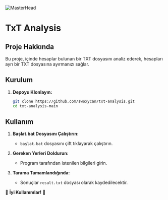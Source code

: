 ![MasterHead](https://raw.githubusercontent.com/swoxycan/txt-analysis/main/proje.png)

# TxT Analysis

## Proje Hakkında

Bu proje, içinde hesaplar bulunan bir TXT dosyasını analiz ederek, hesapları ayrı bir TXT dosyasına ayırmanızı sağlar.

## Kurulum

1. **Depoyu Klonlayın:**
    ```bash
    git clone https://github.com/swoxycan/txt-analysis.git
    cd txt-analysis-main
    ```


## Kullanım

1. **Başlat.bat Dosyasını Çalıştırın:**
    - `başlat.bat` dosyasını çift tıklayarak çalıştırın.

2. **Gereken Yerleri Doldurun:**
    - Program tarafından istenilen bilgileri girin.

3. **Tarama Tamamlandığında:**
    - Sonuçlar `result.txt` dosyası olarak kaydedilecektir.

💫 **İyi Kullanımlar!** 💫
